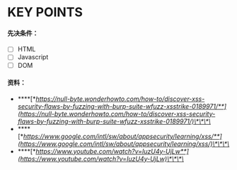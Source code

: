 # KEY POINTS

#### 先决条件：

* [ ] HTML
* [ ] Javascript
* [ ] DOM

#### 资料：

* \*\*\*\*[**https://null-byte.wonderhowto.com/how-to/discover-xss-security-flaws-by-fuzzing-with-burp-suite-wfuzz-xsstrike-0189971/**](https://null-byte.wonderhowto.com/how-to/discover-xss-security-flaws-by-fuzzing-with-burp-suite-wfuzz-xsstrike-0189971/)\*\*\*\*
* \*\*\*\*[**https://www.google.com/intl/sw/about/appsecurity/learning/xss/**](https://www.google.com/intl/sw/about/appsecurity/learning/xss/)\*\*\*\*
* \*\*\*\*[**https://www.youtube.com/watch?v=IuzU4y-UjLw**](https://www.youtube.com/watch?v=IuzU4y-UjLw)\*\*\*\*

#### 





